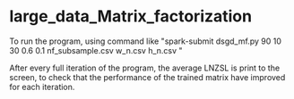# large_data_Matrix_factorization

To run the program, using command like "spark-submit dsgd_mf.py 90 10 30 0.6 0.1 nf_subsample.csv w_n.csv h_n.csv "

After every full iteration of the program, the average LNZSL is print to the screen, to check that the performance of the trained matrix have improved for each iteration.
